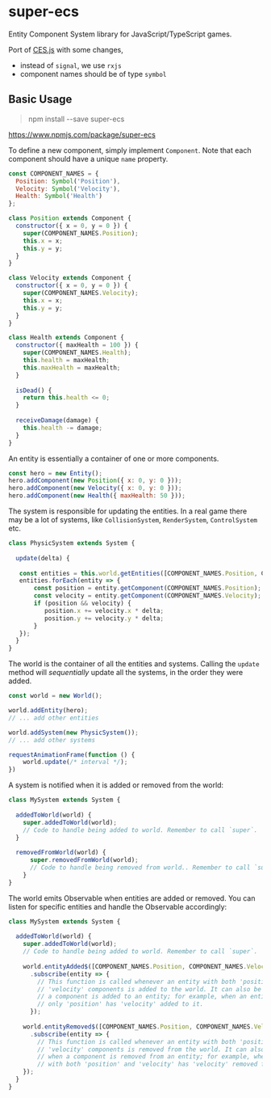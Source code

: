 # super-ecs
Entity Component System library for JavaScript/TypeScript games.

Port of [CES.js](https://github.com/qiao/ces.js) with some changes,
- instead of `signal`, we use `rxjs`
- component names should be of type `symbol`

## Basic Usage

> npm install --save super-ecs

https://www.npmjs.com/package/super-ecs

To define a new component, simply implement `Component`. 
Note that each component should have a unique `name` property.

```js
const COMPONENT_NAMES = {
  Position: Symbol('Position'),  
  Velocity: Symbol('Velocity'),  
  Health: Symbol('Health')
};

class Position extends Component {
  constructor({ x = 0, y = 0 }) {
    super(COMPONENT_NAMES.Position);
    this.x = x;
    this.y = y;
  }
}

class Velocity extends Component {
  constructor({ x = 0, y = 0 }) {
    super(COMPONENT_NAMES.Velocity);
    this.x = x;
    this.y = y;
  }
}

class Health extends Component {
  constructor({ maxHealth = 100 }) {
    super(COMPONENT_NAMES.Health);
    this.health = maxHealth;
    this.maxHealth = maxHealth;
  }
  
  isDead() {
    return this.health <= 0;
  }
  
  receiveDamage(damage) {
    this.health -= damage;
  }
}
```

An entity is essentially a container of one or more components.

```js
const hero = new Entity();
hero.addComponent(new Position({ x: 0, y: 0 }));
hero.addComponent(new Velocity({ x: 0, y: 0 }));
hero.addComponent(new Health({ maxHealth: 50 }));
```

The system is responsible for updating the entities.
In a real game there may be a lot of systems, like `CollisionSystem`,
`RenderSystem`, `ControlSystem` etc.

```js
class PhysicSystem extends System {
  
  update(delta) {
    
   const entities = this.world.getEntities([COMPONENT_NAMES.Position, COMPONENT_NAMES.Velocity]);
   entities.forEach(entity => {
       const position = entity.getComponent(COMPONENT_NAMES.Position);
       const velocity = entity.getComponent(COMPONENT_NAMES.Velocity);
       if (position && velocity) {
          position.x += velocity.x * delta;
          position.y += velocity.y * delta;   
       }
   });
  }
}
```

The world is the container of all the entities and systems.
Calling the `update` method will *sequentially* update all the systems,
in the order they were added.

```js
const world = new World();

world.addEntity(hero);
// ... add other entities

world.addSystem(new PhysicSystem());
// ... add other systems

requestAnimationFrame(function () {
    world.update(/* interval */);
})
```

A system is notified when it is added or removed from the world:

```js
class MySystem extends System {
  
  addedToWorld(world) {
    super.addedToWorld(world);
    // Code to handle being added to world. Remember to call `super`.
  }
  
  removedFromWorld(world) {
      super.removedFromWorld(world);
      // Code to handle being removed from world.. Remember to call `super`.
    }
}
```

The world emits Observable when entities are added or removed. You can listen for
specific entities and handle the Observable accordingly:

```js
class MySystem extends System {
  
  addedToWorld(world) {
    super.addedToWorld(world);
    // Code to handle being added to world. Remember to call `super`.
    
    world.entityAdded$([COMPONENT_NAMES.Position, COMPONENT_NAMES.Velocity])
      .subscribe(entity => {
        // This function is called whenever an entity with both 'position' and
        // 'velocity' components is added to the world. It can also be called when
        // a component is added to an entity; for example, when an entity with
        // only 'position' has 'velocity' added to it.
      });
    
    world.entityRemoved$([COMPONENT_NAMES.Position, COMPONENT_NAMES.Velocity])
      .subscribe(entity => {
        // This function is called whenever an entity with both 'position' and
        // 'velocity' components is removed from the world. It can also be called 
        // when a component is removed from an entity; for example, when an entity
        // with both 'position' and 'velocity' has 'velocity' removed from it.
    });
  }
}
```
